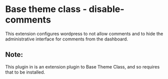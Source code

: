 # Base theme class - disable-comments

This extension configures wordpress to not allow comments and to
hide the administrative interface for comments from the dashboard.

## Note:

This plugin in is an extension plugin to Base Theme Class, and so
requires that to be installed.
